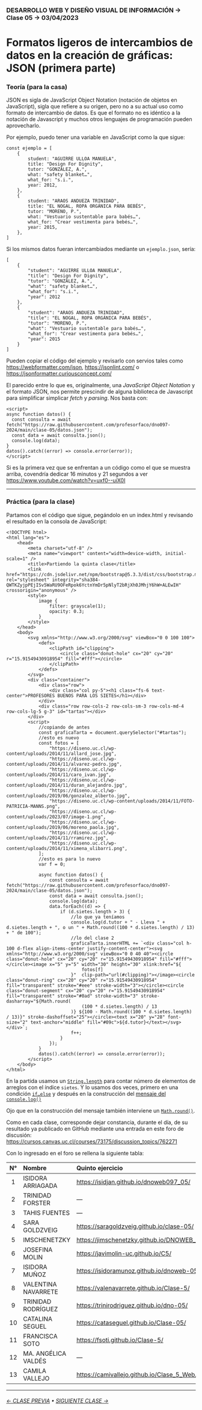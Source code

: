 ### DESARROLLO WEB Y DISEÑO VISUAL DE INFORMACIÓN → Clase 05 → 03/04/2023

# Formatos ligeros de intercambios de datos en la creación de gráficas: JSON (primera parte)

### Teoría (para la casa)

JSON es sigla de JavaScript Object Notation (notación de objetos en JavaScript), sigla que refiere a su origen, pero no a su actual uso como formato de intercambio de datos. Es que el formato no es idéntico a la notación de Javascript y muchos otros lenguajes de programación pueden aprovecharlo.

Por ejemplo, puedo tener una variable en JavaScript como la que sigue:

```
const ejemplo = [
    {
        student: "AGUIRRE ULLOA MANUELA",
        title: "Design For Dignity",
        tutor: "GONZÁLEZ, A.",
        what: "safety blanket…",
        what_for: "s.i.",
        year: 2012,
    },
    {
        student: "ARAOS ANDUEZA TRINIDAD",
        title: "EL NOGAL, ROPA ORGÁNICA PARA BEBÉS",
        tutor: "MORENO, P.",
        what: "Vestuario sustentable para babés…",
        what_for: "Crear vestimenta para bebés…",
        year: 2015,
    },
]
```

Si los mismos datos fueran intercambiados mediante un `ejemplo.json`, sería:

```
[
	{
		"student": "AGUIRRE ULLOA MANUELA",
		"title": "Design For Dignity",
		"tutor": "GONZÁLEZ, A.",
		"what": "safety blanket…",
		"what_for": "s.i.",
		"year": 2012
	},
	{
		"student": "ARAOS ANDUEZA TRINIDAD",
		"title": "EL NOGAL, ROPA ORGÁNICA PARA BEBÉS",
		"tutor": "MORENO, P.",
		"what": "Vestuario sustentable para babés…",
		"what_for": "Crear vestimenta para bebés…",
		"year": 2015
	}
]
```

Pueden copiar el código del ejemplo y revisarlo con servios tales como https://webformatter.com/json, https://jsonlint.com/ o https://jsonformatter.curiousconcept.com/

El parecido entre lo que es, originalmente, una *JavaScript Object Notation* y el formato JSON, nos permite prescindir de alguna biblioteca de Javascript para simplificar simplicar *fetch* y *parsing*. Nos basta con: 

```
<script>
async function datos() {
  const consulta = await fetch("https://raw.githubusercontent.com/profesorfaco/dno097-2024/main/clase-05/datos.json");
  const data = await consulta.json();
  console.log(data);
}
datos().catch((error) => console.error(error));
</script>
```

Si es la primera vez que se enfrentan a un código como el que se muestra arriba, covendría dedicar 16 minutos y 21 segundos a ver https://www.youtube.com/watch?v=uxf0--uiX0I

- - - - - - - - - - - - - - 

### Práctica (para la clase)

Partamos con el código que sigue, pegándolo en un index.html y revisando el resultado en la consola de JavaScript:

```
<!DOCTYPE html>
<html lang="es">
    <head>
        <meta charset="utf-8" />
        <meta name="viewport" content="width=device-width, initial-scale=1" />
        <title>Partiendo la quinta clase</title>
        <link href="https://cdn.jsdelivr.net/npm/bootstrap@5.3.3/dist/css/bootstrap.min.css" rel="stylesheet" integrity="sha384-QWTKZyjpPEjISv5WaRU9OFeRpok6YctnYmDr5pNlyT2bRjXh0JMhjY6hW+ALEwIH" crossorigin="anonymous" />
        <style>
            image {
                filter: grayscale(1);
                opacity: 0.3;
            }
        </style>
    </head>
    <body>
        <svg xmlns="http://www.w3.org/2000/svg" viewBox="0 0 100 100">
            <defs>
                <clipPath id="clipping">
                    <circle class="donut-hole" cx="20" cy="20" r="15.91549430918954" fill="#fff"></circle>
                </clipPath>
            </defs>
        </svg>
        <div class="container">
            <div class="row">
                <div class="col py-5"><h1 class="fs-6 text-center">PROFESORES BUENOS PARA LOS SIETES</h1></div>
            </div>
            <div class="row row-cols-2 row-cols-sm-3 row-cols-md-4 row-cols-lg-5 g-3" id="tartas"></div>
        </div>
        <script>
            //copiando de antes
            const graficaTarta = document.querySelector("#tartas");
            //esto es nuevo
            const fotos = [
                "https://diseno.uc.cl/wp-content/uploads/2014/11/allard_jose.jpg",
                "https://diseno.uc.cl/wp-content/uploads/2014/11/alvarez-pedro.jpg",
                "https://diseno.uc.cl/wp-content/uploads/2014/11/caro_ivan.jpg",
                "https://diseno.uc.cl/wp-content/uploads/2014/11/duran_alejandro.jpg",
                "https://diseno.uc.cl/wp-content/uploads/2019/06/gonzalez_alberto.jpg",
                "https://diseno.uc.cl/wp-content/uploads/2014/11/FOTO-PATRICIA-MANNS.png",
                "https://diseno.uc.cl/wp-content/uploads/2023/07/image-1.png",
                "https://diseno.uc.cl/wp-content/uploads/2019/06/moreno_paola.jpg",
                "https://diseno.uc.cl/wp-content/uploads/2014/11/rramirez.jpg",
                "https://diseno.uc.cl/wp-content/uploads/2014/11/ximena_ulibarri.png",
            ];
            //esto es para lo nuevo
            var f = 0;

            async function datos() {
                const consulta = await fetch("https://raw.githubusercontent.com/profesorfaco/dno097-2024/main/clase-05/datos.json");
                const data = await consulta.json();
                console.log(data);
                data.forEach((d) => {
                    if (d.sietes.length > 3) {
                        //lo que ya teníamos
                        console.log(d.tutor + " - Lleva " + d.sietes.length + ", o un " + Math.round((100 * d.sietes.length) / 13) + " de 100");
                        //lo del clase 2
                        graficaTarta.innerHTML += `<div class="col h-100 d-flex align-items-center justify-content-center"><svg xmlns="http://www.w3.org/2000/svg" viewBox="0 0 40 40"><circle class="donut-hole" cx="20" cy="20" r="15.91549430918954" fill="#fff"></circle><image x="5" y="5" width="30" height="30" xlink:href="${
                            fotos[f]
                        }"  clip-path="url(#clipping)"></image><circle class="donut-ring" cx="20" cy="20" r="15.91549430918954" fill="transparent" stroke="#eee" stroke-width="3"></circle><circle class="donut-segment" cx="20" cy="20" r="15.91549430918954" fill="transparent" stroke="#0ad" stroke-width="3" stroke-dasharray="${Math.round(
                            (100 * d.sietes.length) / 13
                        )} ${100 - Math.round((100 * d.sietes.length) / 13)}" stroke-dashoffset="25"></circle><text x="20" y="28" font-size="2" text-anchor="middle" fill="#09c">${d.tutor}</text></svg></div>`;
                        f++;
                    }
                });
            }
            datos().catch((error) => console.error(error));
        </script>
    </body>
</html>
```

En la partida usamos un [`String.length`](https://developer.mozilla.org/es/docs/Web/JavaScript/Reference/Global_Objects/String/length) para contar número de elementos de arreglos con el índice `sietes`. Y lo usamos dos veces, primero en una condición [`if…else`](https://developer.mozilla.org/es/docs/Web/JavaScript/Reference/Statements/if...else) y después en la construcción del [mensaje del `console.log()`](https://developer.mozilla.org/es/docs/Web/API/console/log_static)

Ojo que en la construcción del mensaje también interviene un [`Math.round()`](https://developer.mozilla.org/es/docs/Web/JavaScript/Reference/Global_Objects/Math/round).

Como en cada clase, corresponde dejar constancia, durante el día, de su resultado ya publicado en GitHub mediante una entrada en este foro de discusión: https://cursos.canvas.uc.cl/courses/73175/discussion_topics/762271

Con lo ingresado en el foro se rellena la siguiente tabla:

| N° | Nombre | Quinto ejercicio |
|:-----------:|:----------------------------------|:---------------------------|
| 1 | ISIDORA ARRIAGADA | https://isidjan.github.io/dnoweb097_05/ |
| 2 | TRINIDAD FORSTER | — |
| 3 | TAHIS FUENTES | — |
| 4 | SARA GOLDZVEIG | https://saragoldzveig.github.io/clase-05/ |
| 5 | IMSCHENETZKY | https://jimschenetzky.github.io/DNOWEB_05/ |
| 6 | JOSEFINA MOLIN | https://javimolin-uc.github.io/C5/ |
| 7 | ISIDORA MUÑOZ | https://isidoramunoz.github.io/dnoweb-05/ |
| 8 | VALENTINA NAVARRETE | https://valenavarrete.github.io/Clase-5/ |
| 9 | TRINIDAD RODRÍGUEZ | https://trinirodriguez.github.io/dno-05/ |
| 10 | CATALINA SEGUEL | https://cataseguel.github.io/Clase-05/ |
| 11 | FRANCISCA SOTO | https://fsoti.github.io/Clase-5/ |
| 12 | MA. ANGÉLICA VALDÉS | — |
| 13 | CAMILA VALLEJO | https://camivallejo.github.io/Clase_5_Web/ |

- - - - - - - 

###### [← CLASE PREVIA](https://github.com/profesorfaco/dno097-2024/tree/main/clase-04) • [SIGUIENTE CLASE →](https://github.com/profesorfaco/dno097-2024/tree/main/clase-06)
